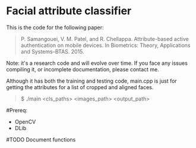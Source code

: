 # Facial attribute classifier
This is the code for the following paper:
> P. Samangouei, V. M. Patel, and R. Chellappa. Attribute-based active authentication on mobile devices. In Biometrics: Theory, Applications and Systems–BTAS. 2015.

Note: it's a research code and will evolve over time. If you face any issues compiling it, or incomplete documentation, please contact me.

Although it has both the training and testing code, main.cpp is just for getting the attributes for a list of cropped and aligned faces.
> $ ./main <cls_paths> <images_path> <output_path>

#Prereq:
* OpenCV
* DLib



#TODO
Document functions
